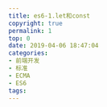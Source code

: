 ```yaml
---
title: es6-1.let和const
copyright: true
permalink: 1
top: 0
date: 2019-04-06 18:47:04
categories:
- 前端开发
- 标准
- ECMA
- ES6
tags:
---
```

